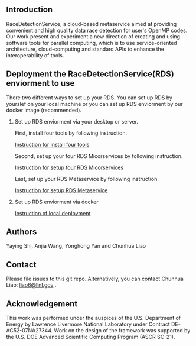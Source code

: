 ## Introduction

RaceDetectionService, a cloud-based metaservice aimed at providing convenient and high quality data race detection for user's OpenMP codes. Our work present and experiment a new direction of creating and using software tools for parallel computing, which is to use service-oriented architecture, cloud-computing and standard APIs to enhance the interoperability of tools. 

## Deployment the RaceDetectionService(RDS) enviorment to use

  There two different ways to set up your RDS. You can set up RDS by yourslef on your local machine or you can set up RDS enviorment by our docker image (recommended). 

1. Set up RDS enviorment via your desktop or server.

   First, install four tools by following instruction.

      [Instruction for install four tools](InstallTool.md)
   
   Second, set up your four RDS Micorservices by following instruction.
    
      [Instruction for setup four RDS Micorservices](MicroserviceSetup.md)
     
   Last, set up your RDS Metaservice by following instruction.
    
      [Instruction for setup RDS Metaservice](MetaserviceSetup.md)

2. Set up RDS enviorment via docker

      [Instruction of local deployment](deployment.md)

## Authors

Yaying Shi, Anjia Wang, Yonghong Yan and Chunhua Liao 

## Contact

Please file issues to this git repo. Alternatively, you can contact Chunhua Liao: liao6@llnl.gov .

## Acknowledgement

This work was performed under the auspices of the U.S. Department of Energy by Lawrence Livermore National Laboratory under Contract DE-AC52-07NA27344. Work on the design of the framework was supported by the U.S. DOE Advanced Scientific Computing Program (ASCR SC-21).
